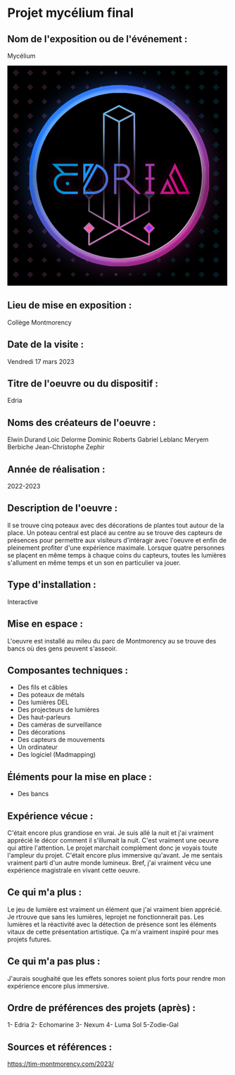 # Projet mycélium final

## Nom de l'exposition ou de l'événement :
Mycélium 

![edria.png](medias/edria.png)

## Lieu de mise en exposition :
Collège Montmorency

## Date de la visite :
Vendredi 17 mars 2023

## Titre de l'oeuvre ou du dispositif :
Edria

## Noms des créateurs de l'oeuvre :
Elwin Durand Loic Delorme Dominic Roberts Gabriel Leblanc Meryem Berbiche Jean-Christophe Zephir

## Année de réalisation :
2022-2023
## Description de l'oeuvre :
Il se trouve cinq poteaux avec des décorations de plantes tout autour de la place. Un poteau central est placé au centre au se trouve des capteurs de présences pour permettre aux visiteurs d'intéragir avec l'oeuvre et enfin de pleinement profiter d'une expérience maximale. Lorsque quatre personnes se plaçent en même temps à chaque coins du capteurs, toutes les lumières s'allument en même temps et un son en particulier va jouer. 

## Type d'installation :
Interactive

## Mise en espace :
L'oeuvre est installé au mileu du parc de Montmorency au se trouve des bancs où des gens peuvent s'asseoir.

## Composantes techniques :
- Des fils et câbles
- Des poteaux de métals
- Des lumières DEL
- Des projecteurs de lumières
- Des haut-parleurs 
- Des caméras de surveillance
- Des décorations
- Des capteurs de mouvements 
- Un ordinateur
- Des logiciel (Madmapping)

## Éléments pour la mise en place :
- Des bancs
 
 ## Expérience vécue :
 C'était encore plus grandiose en vrai. Je suis allé la nuit et j'ai vraiment apprécié le décor comment il s'illumait la nuit. C'est vraiment  une oeuvre qui attire l'attention. Le projet marchait complèment donc je voyais toute l'ampleur du projet. C'était encore plus immersive qu'avant. Je me sentais vraiment parti d'un autre monde lumineux. Bref, j'ai vraiment vécu une expérience magistrale en vivant cette oeuvre.
 ## Ce qui m'a plus :
 Le jeu de lumière est vraiment un élément que j'ai vraiment bien apprécié. Je rtrouve que sans les lumières, leprojet ne fonctionnerait pas. Les lumières et la réactivité avec la détection de présence sont les éléments vitaux de cette présentation artistique. Ça m'a vraiment inspiré pour mes projets futures. 
 ## Ce qui m'a pas plus :
 J'aurais soughaité que les effets sonores soient plus forts pour rendre mon expérience encore plus immersive. 
 ## Ordre de préférences des projets (après) :
1- Edria
2- Echomarine
3- Nexum
4- Luma Sol
5-Zodie-Gal
 
 ## Sources et références :
https://tim-montmorency.com/2023/

